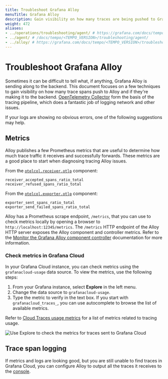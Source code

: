 ```yaml
---
title: Troubleshoot Grafana Alloy
menuTitle: Grafana Alloy
description: Gain visibility on how many traces are being pushed to Grafana Alloy and if they are making it to the Tempo backend.
weight: 472
aliases:
- ../operations/troubleshooting/agent/ # https://grafana.com/docs/tempo/<TEMPO_VERSION>/operations/troubleshooting/agent/
- ../agent/ # /docs/tempo/<TEMPO_VERSION>/troubleshooting/agent/
- ../alloy/ # https://grafana.com/docs/tempo/<TEMPO_VERSION>/troubleshooting/alloy/
---
```


# Troubleshoot Grafana Alloy

Sometimes it can be difficult to tell what, if anything, Grafana Alloy is sending along to the backend.
This document focuses on a few techniques to gain visibility on how many trace spans push to Alloy and if they're making it to the backend.
[OpenTelemetry Collector](https://github.com/open-telemetry/opentelemetry-collector) form the basis of the tracing pipeline, which
does a fantastic job of logging network and other issues.

If your logs are showing no obvious errors, one of the following suggestions may help.

## Metrics

Alloy publishes a few Prometheus metrics that are useful to determine how much trace traffic it receives and successfully forwards.
These metrics are a good place to start when diagnosing tracing Alloy issues.

From the [`otelcol.receiver.otlp`](https://grafana.com/docs/alloy/<ALLOY_VERSION>/reference/components/otelcol/otelcol.receiver.otlp/) component:
```
receiver_accepted_spans_ratio_total
receiver_refused_spans_ratio_total
```

From the [`otelcol.exporter.otlp`](https://grafana.com/docs/alloy/<ALLOY_VERSION>/reference/components/otelcol/otelcol.exporter.otlp/) component:
```
exporter_sent_spans_ratio_total
exporter_send_failed_spans_ratio_total
```

Alloy has a Prometheus scrape endpoint, `/metrics`, that you can use to check metrics locally by opening a browser to `http://localhost:12345/metrics`.
The `/metrics` HTTP endpoint of the Alloy HTTP server exposes the Alloy component and controller metrics.
Refer to the [Monitor the Grafana Alloy component controller](https://grafana.com/docs/alloy/<ALLOY_VERSION>/troubleshoot/controller_metrics/) documentation for more information.

### Check metrics in Grafana Cloud

In your Grafana Cloud instance, you can check metrics using the `grafanacloud-usage` data source.
To view the metrics, use the following steps:

1. From your Grafana instance, select **Explore** in the left menu.
1. Change the data source to `grafanacloud-usage`.
1. Type the metric to verify in the text box. If you start with `grafanacloud_traces_`, you can  use autocomplete to browse the list of available metrics.

Refer to [Cloud Traces usage metrics](https://grafana.com/docs/grafana-cloud/cost-management-and-billing/understand-your-invoice/usage-limits/#cloud-traces-usage) for a list of metrics related to tracing usage.

![Use Explore to check the metrics for traces sent to Grafana Cloud](/media/docs/tempo/screenshot-tempo-trouble-metrics-search.png)

## Trace span logging

If metrics and logs are looking good, but you are still unable to find traces in Grafana Cloud, you can configure Alloy to output all the traces it receives to the [console](https://grafana.com/docs/tempo/<TEMPO_VERSION>/configuration/grafana-alloy/automatic-logging/).
